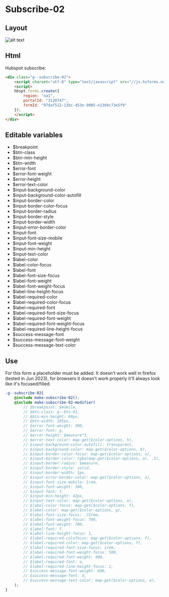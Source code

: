 # Subscribe-02

## Layout

![alt text][subscribe-02]

[subscribe-02]: /src/img/global-components/subscribe/subscribe-02.jpg

## Html
Hubspot subscribe:
```html
<div class="g--subscribe-02">
    <script charset="utf-8" type="text/javascript" src="//js.hsforms.net/forms/embed/v2.js"></script>
    <script>
    hbspt.forms.create({
        region: "na1",
        portalId: "3120747",
        formId: "97daf512-13bc-453e-9005-e1304c73e5f9"
    });
    </script>
</div>
```

## Editable variables

- $breakpoint
- $btn-class
- $btn-min-height
- $btn-width
- $error-font
- $error-font-weight
- $error-height
- $error-text-color
- $input-background-color
- $input-background-color-autofill
- $input-border-color
- $input-border-color-focus
- $input-border-radius
- $input-border-style
- $input-border-width
- $input-error-border-color
- $input-font
- $input-font-size-mobile
- $input-font-weight
- $input-min-height
- $input-text-color
- $label-color
- $label-color-focus
- $label-font
- $label-font-size-focus
- $label-font-weight
- $label-font-weight-focus
- $label-line-height-focus
- $label-required-color
- $label-required-color-focus
- $label-required-font
- $label-required-font-size-focus
- $label-required-font-weight
- $label-required-font-weight-focus
- $label-required-line-height-focus
- $success-message-font
- $success-message-font-weight
- $success-message-text-color

## Use
For this form a placeholder must be added. It doesn't work well in firefox (tested in Jun 2023), for browsers it doesn't work properly it'll always look like it's focused/filled.

```scss
.g--subscribe-02{
    @include make-subscribe-02();
    @include make-subscribe-02-modifier(
        // $breakpoint: $mobile,
        // $btn-class: g--btn-01,
        // $btn-min-height: 60px,
        // $btn-width: 105px,
        // $error-font-weight: 300,
        // $error-font: g,
        // $error-height: $measure*3,
        // $error-text-color: map-get($color-options, h),
        // $input-background-color-autofill: transparent,
        // $input-background-color: map-get($color-options, b),
        // $input-border-color-focus: map-get($color-options, a),
        // $input-border-color: rgba(map-get($color-options, a), .5),
        // $input-border-radius: $measure,
        // $input-border-style: solid,
        // $input-border-width: 1px,
        // $input-error-border-color: map-get($color-options, a),
        // $input-font-size-mobile: 1rem,
        // $input-font-weight: 300,
        // $input-font: f,
        // $input-min-height: 42px,
        // $input-text-color: map-get($color-options, a),
        // $label-color-focus: map-get($color-options, f),
        // $label-color: map-get($color-options, g),
        // $label-font-size-focus: .75rem,
        // $label-font-weight-focus: 700,
        // $label-font-weight: 700,
        // $label-font: f,
        // $label-line-height-focus: 1,
        // $label-required-colofocus: map-get($color-options, f),
        // $label-required-color: map-get($color-options, f),
        // $label-required-font-size-focus: 1rem,
        // $label-required-font-weight-focus: 500,
        // $label-required-font-weight: 400,
        // $label-required-font: a,
        // $label-required-line-height-focus: 1,
        // $success-message-font-weight: 600,
        // $success-message-font: d,
        // $success-message-text-color: map-get($color-options, e),
    );
}
```